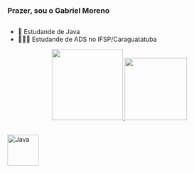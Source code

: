 ### Prazer, sou o Gabriel Moreno
##
- 📖 Estudande de Java
- 👨🏼‍💻 Estudande de ADS no IFSP/Caraguatatuba

<div align="center">
  <a href="https://github.com/ielmoreno">
  <img height="160em" src="https://github-readme-stats.vercel.app/api?username=ielmoreno&show_icons=true&theme=github_dark&include_all_commits=true&count_private=true"/>
  <img height="140em" src="https://github-readme-stats.vercel.app/api/top-langs/?username=ielmoreno&layout=compact&langs_count=7&theme=github_dark"/>
</div>

##
  <img align="center" alt="Java" height="70" src="https://cdn.jsdelivr.net/gh/devicons/devicon/icons/java/java-original-wordmark.svg">

